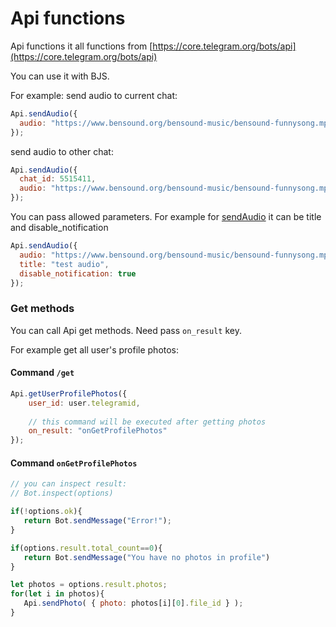 # Api functions

Api functions it all functions from [https://core.telegram.org/bots/api](https://core.telegram.org/bots/api)

You can use it with BJS. 

For example: send audio to current chat:

```javascript
Api.sendAudio({
  audio: "https://www.bensound.org/bensound-music/bensound-funnysong.mp3"
});

```

send audio to other chat: 

```javascript
Api.sendAudio({
  chat_id: 5515411,
  audio: "https://www.bensound.org/bensound-music/bensound-funnysong.mp3"
});

```



You can pass allowed parameters. For example for [sendAudio](https://core.telegram.org/bots/api#sendaudio) it can be title and disable\_notification

```javascript
Api.sendAudio({
  audio: "https://www.bensound.org/bensound-music/bensound-funnysong.mp3"
  title: "test audio",
  disable_notification: true
});
```



### Get methods

You can call Api get methods. Need pass `on_result` key. 

For example get all user's profile photos:

#### Command `/get`

```javascript
Api.getUserProfilePhotos({
    user_id: user.telegramid,
    
    // this command will be executed after getting photos
    on_result: "onGetProfilePhotos"
});
```

#### 

#### Command `onGetProfilePhotos`

```javascript
// you can inspect result:
// Bot.inspect(options) 

if(!options.ok){
   return Bot.sendMessage("Error!");
}

if(options.result.total_count==0){
   return Bot.sendMessage("You have no photos in profile")
}

let photos = options.result.photos;
for(let i in photos){
   Api.sendPhoto( { photo: photos[i][0].file_id } );
}

```





